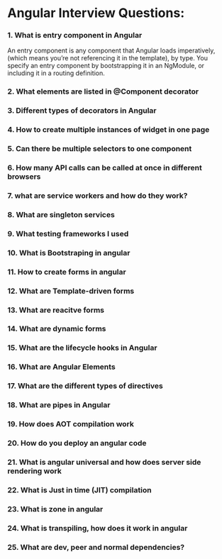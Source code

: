 # Angular Interview Questions:

### 1. What is entry component in Angular
An entry component is any component that Angular loads imperatively, (which means you’re not referencing it in the template), by type. You specify an entry component by bootstrapping it in an NgModule, or including it in a routing definition.

### 2. What elements are listed in @Component decorator

### 3. Different types of decorators in Angular

### 4. How to create multiple instances of widget in one page

### 5. Can there be multiple selectors to one component

### 6. How many API calls can be called at once in different browsers

### 7. what are service workers and how do they work?

### 8. What are singleton services

### 9. What testing frameworks I used 

### 10. What is Bootstraping in angular

### 11. How to create forms in angular

### 12. What are Template-driven forms

### 13. What are reacitve forms

### 14. What are dynamic forms

### 15. What are the lifecycle hooks in Angular

### 16. What are Angular Elements

### 17. What are the different types of directives

### 18. What are pipes in Angular

### 19. How does AOT compilation work

### 20. How do you deploy an angular code

### 21. What is angular universal and how does server side rendering work

### 22. What is Just in time (JIT) compilation

### 23. What is zone in angular

### 24. What is transpiling, how does it work in angular

### 25. What are dev, peer and normal dependencies?

